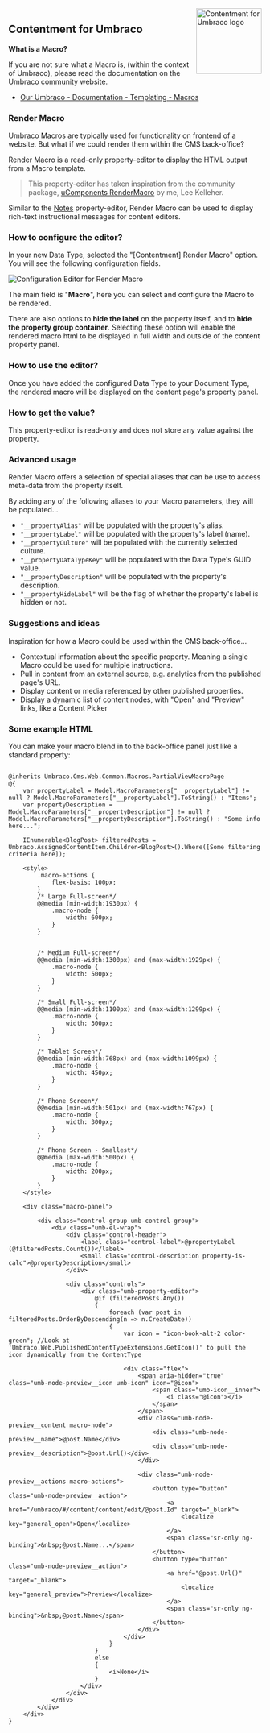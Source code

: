 <img src="../assets/img/logo.png" alt="Contentment for Umbraco logo" title="A state of Umbraco happiness." height="130" align="right">

## Contentment for Umbraco

**What is a Macro?**

If you are not sure what a Macro is, (within the context of Umbraco), please read the documentation on the Umbraco community website.

- [Our Umbraco - Documentation - Templating - Macros](https://our.umbraco.com/documentation/reference/templating/macros/)


### Render Macro

Umbraco Macros are typically used for functionality on frontend of a website. But what if we could render them within the CMS back-office?

Render Macro is a read-only property-editor to display the HTML output from a Macro template.

> This property-editor has taken inspiration from the community package, [uComponents RenderMacro](http://ucomponents.github.io/data-types/render-macro/) by me, Lee Kelleher.

Similar to the [Notes](notes.md) property-editor, Render Macro can be used to display rich-text instructional messages for content editors.


### How to configure the editor?

In your new Data Type, selected the "[Contentment] Render Macro" option. You will see the following configuration fields.

![Configuration Editor for Render Macro](render-macro--configuration-editor.png)

The main field is "**Macro**", here you can select and configure the Macro to be rendered.

There are also options to **hide the label** on the property itself, and to **hide the property group container**. Selecting these option will enable the rendered macro html to be displayed in full width and outside of the content property panel.


### How to use the editor?

Once you have added the configured Data Type to your Document Type, the rendered macro will be displayed on the content page's property panel.


### How to get the value?

This property-editor is read-only and does not store any value against the property.


### Advanced usage

Render Macro offers a selection of special aliases that can be use to access meta-data from the property itself.

By adding any of the following aliases to your Macro parameters, they will be populated...

- `"__propertyAlias"` will be populated with the property's alias.
- `"__propertyLabel"` will be populated with the property's label (name).
- `"__propertyCulture"` will be populated with the currently selected culture.
- `"__propertyDataTypeKey"` will be populated with the Data Type's GUID value.
- `"__propertyDescription"` will be populated with the property's description.
- `"__propertyHideLabel"` will be the flag of whether the property's label is hidden or not.


### Suggestions and ideas

Inspiration for how a Macro could be used within the CMS back-office...

- Contextual information about the specific property. Meaning a single Macro could be used for multiple instructions.
- Pull in content from an external source, e.g. analytics from the published page's URL.
- Display content or media referenced by other published properties.
- Display a dynamic list of content nodes, with "Open" and "Preview" links, like a Content Picker


### Some example HTML

You can make your macro blend in to the back-office panel just like a standard property:
```

@inherits Umbraco.Cms.Web.Common.Macros.PartialViewMacroPage
@{
	var propertyLabel = Model.MacroParameters["__propertyLabel"] != null ? Model.MacroParameters["__propertyLabel"].ToString() : "Items";
	var propertyDescription = Model.MacroParameters["__propertyDescription"] != null ? Model.MacroParameters["__propertyDescription"].ToString() : "Some info here...";

	IEnumerable<BlogPost> filteredPosts = Umbraco.AssignedContentItem.Children<BlogPost>().Where([Some filtering criteria here]);

	<style>
		.macro-actions {
			flex-basis: 100px;
		}
		/* Large Full-screen*/
		@@media (min-width:1930px) {
			.macro-node {
				width: 600px;
			}
		}


		/* Medium Full-screen*/
		@@media (min-width:1300px) and (max-width:1929px) {
			.macro-node {
				width: 500px;
			}
		}

		/* Small Full-screen*/
		@@media (min-width:1100px) and (max-width:1299px) {
			.macro-node {
				width: 300px;
			}
		}

		/* Tablet Screen*/
		@@media (min-width:768px) and (max-width:1099px) {
			.macro-node {
				width: 450px;
			}
		}

		/* Phone Screen*/
		@@media (min-width:501px) and (max-width:767px) {
			.macro-node {
				width: 300px;
			}
		}

		/* Phone Screen - Smallest*/
		@@media (max-width:500px) {
			.macro-node {
				width: 200px;
			}
		}
	</style>

	<div class="macro-panel">

		<div class="control-group umb-control-group">
			<div class="umb-el-wrap">
				<div class="control-header">
					<label class="control-label">@propertyLabel (@filteredPosts.Count())</label>
					<small class="control-description property-is-calc">@propertyDescription</small>
				</div>

				<div class="controls">
					<div class="umb-property-editor">
						@if (filteredPosts.Any())
						{
							foreach (var post in filteredPosts.OrderByDescending(n => n.CreateDate))
							{
								var icon = "icon-book-alt-2 color-green"; //Look at 'Umbraco.Web.PublishedContentTypeExtensions.GetIcon()' to pull the icon dynamically from the ContentType

								<div class="flex">
									<span aria-hidden="true" class="umb-node-preview__icon umb-icon" icon="@icon">
										<span class="umb-icon__inner">
											<i class="@icon"></i>
										</span>
									</span>
									<div class="umb-node-preview__content macro-node">
										<div class="umb-node-preview__name">@post.Name</div>
										<div class="umb-node-preview__description">@post.Url()</div>
									</div>

									<div class="umb-node-preview__actions macro-actions">
										<button type="button" class="umb-node-preview__action">
											<a href="/umbraco/#/content/content/edit/@post.Id" target="_blank">
												<localize key="general_open">Open</localize>
											</a>
											<span class="sr-only ng-binding">&nbsp;@post.Name...</span>
										</button>
										<button type="button" class="umb-node-preview__action">
											<a href="@post.Url()" target="_blank">
												<localize key="general_preview">Preview</localize>
											</a>
											<span class="sr-only ng-binding">&nbsp;@post.Name</span>
										</button>
									</div>
								</div>
							}
						}
						else
						{
							<i>None</i>
						}
					</div>
				</div>
			</div>
		</div>
	</div>
}

```
